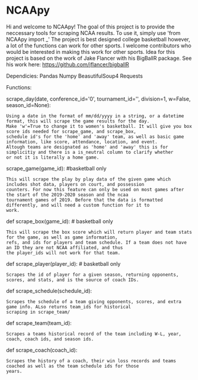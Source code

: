 # NCAApy
Hi and welcome to NCAApy! The goal of this project is to provide the neccessary tools for scraping NCAA results. To use it, simply use 'from NCAApy import _'
The project is best designed college basketball however, a lot of the functions can work for other sports. I welcome contributors
who would be interested in making this work for other sports. Idea for this project is based on the work of Jake Flancer with his BigBallR package. See his work here: https://github.com/jflancer/bigballR

Dependicies:
Pandas
Numpy
BeasutifulSoup4
Requests


Functions:

scrape_day(date, conference_id='0', tournament_id='', division=1, w=False, season_id=None):

    Using a date in the format of mm/dd/yyyy in a string, or a datetime format, this will scrape the game results for the day. 
    Make 'w'=True to change it to women's basketball. It will give you box score ids needed for scrape_game, and scrape_box, 
    schedule id's for the 'home' and 'away' team, as well as basic game information, like score, attendance, location, and event. 
    Altough teams are designated as 'home' and 'away' this is for simplicitiy and there is a is_neutral column to clarify whether 
    or not it is literally a home game. 


scrape_game(game_id): #basketball only

    This will scrape the play by play data of the given game which includes shot data, players on court, and possession
    counters. For now this feature can only be used on most games after the start of the 2019-2020 season and the ncaa
    tournament games of 2019. Before that the data is formatted differently, and will need a custom function for it to 
    work. 


def scrape_box(game_id): # basketball only

    This will scrape the box score which will return player and team stats for the game, as well as game information,
    refs, and ids for players and team schedule. If a team does not have an ID they are not NCAA affiliated, and thus
    the player_ids will not work for that team.


def scrape_player(player_id): # basketball only

    Scrapes the id of player for a given season, returning opponents, scores, and stats, and is the source of coach IDs.



def scrape_schedule(schedule_id):

    Scrapes the schedule of a team giving opponents, scores, and extra game info. ALso returns team_ids for historical
    scraping in scrape_team/


def scrape_team(team_id):

    Scrapes a teams historical record of the team including W-L, year, coach, coach ids, and season ids.


def scrape_coach(coach_id):

    Scrapes the history of a coach, their win loss records and teams coached as well as the team schedule ids for those
    years.
